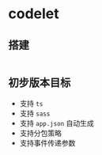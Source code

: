 # codelet

## 搭建

```sh

```

## 初步版本目标

- 支持 `ts`
- 支持 `sass`
- 支持 `app.json` 自动生成
- 支持分包策略
- 支持事件传递参数
